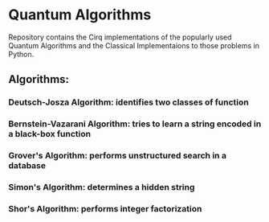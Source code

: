 # Quantum Algorithms
Repository contains the Cirq implementations of the popularly used Quantum Algorithms and the Classical Implementaions to those problems in Python.

## Algorithms:
### Deutsch-Josza Algorithm: identifies two classes of function
### Bernstein-Vazarani Algorithm: tries to learn a string encoded in a black-box function
### Grover's Algorithm: performs unstructured search in a database
### Simon's Algorithm: determines a hidden string
### Shor's Algorithm: performs integer factorization 

